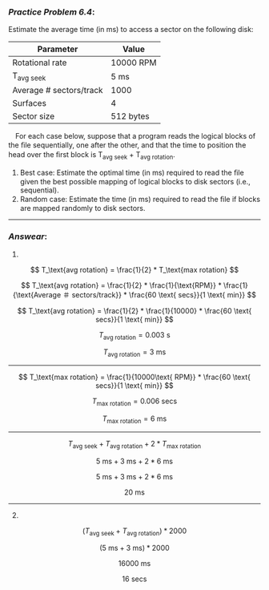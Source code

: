 ### ***Practice Problem 6.4***:  
Estimate the average time (in ms) to access a sector on the following disk:  


| Parameter  | Value |
| ------------- | ------------- |
| Rotational rate  | 10000 RPM |
| T<sub>avg seek</sub> | 5 ms |
| Average # sectors/track | 1000 |
| Surfaces | 4 |
| Sector size | 512 bytes |  

&emsp;For each case below, suppose that a program reads the logical blocks of the ﬁle sequentially, one after the other, and that the time to position the head over the ﬁrst block is T<sub>avg seek</sub> + T<sub>avg rotation</sub>.  

1. Best case: Estimate the optimal time (in ms) required to read the ﬁle given the best possible mapping of logical blocks to disk sectors (i.e., sequential).  
2. Random case: Estimate the time (in ms) required to read the ﬁle if blocks are mapped randomly to disk sectors.

---  

### ***Answear***:  
1.

$$ T_\text{avg rotation} = \frac{1}{2} * T_\text{max rotation} $$  

$$ T_\text{avg rotation} = \frac{1}{2} * \frac{1}{\text{RPM}} * \frac{1}{\text{Average ＃ sectors/track}} * \frac{60 \text{ secs}}{1 \text{ min}} $$

$$ T_\text{avg rotation} = \frac{1}{2} * \frac{1}{10000} * \frac{60 \text{ secs}}{1 \text{ min}} $$

$$ T_\text{avg rotation} =  0.003\text{ s} $$

$$ T_\text{avg rotation} =  3\text{ ms} $$  

---  

$$ T_\text{max rotation} =  \frac{1}{10000\text{ RPM}} * \frac{60 \text{ secs}}{1 \text{ min}} $$  

$$ T_\text{max rotation} =  0.006\text{ secs} $$  

$$ T_\text{max rotation} =  6\text{ ms} $$

---  

$$ T_\text{avg seek} + T_\text{avg rotation} + 2 * T_\text{max rotation} $$  

$$ 5\text{ ms} + 3\text{ ms} + 2 * 6\text{ ms} $$  

$$ 5\text{ ms} + 3\text{ ms} + 2 * 6\text{ ms} $$  

$$ 20\text{ ms} $$  

---  

2. 

$$ (T_\text{avg seek} + T_\text{avg rotation}) * 2000 $$  

$$ (5\text{ ms} + 3\text{ ms}) * 2000 $$  

$$ 16000\text{ ms} $$  

$$ 16\text{ secs} $$
